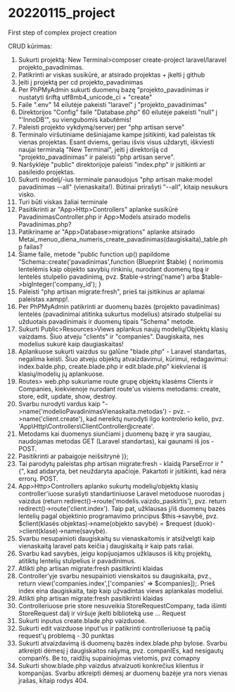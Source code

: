 # 20220115_project
 First step of complex project creation

CRUD kūrimas:
1. Sukurti projektą: New Terminal>composer create-project laravel/laravel projekto_pavadinimas.
2. Patikrinti ar viskas susikūrė, ar atsirado projektas + įkelti į github
3. Įeiti į projektą per cd projekto_pavadinimas
4. Per PhPMyAdmin sukurti duomenų bazę "projekto_pavadinimas ir nustatyti šriftą utf8mb4_unicode_ci + "create"
5. Faile ".env" 14 eilutėje pakeisti "laravel" į "projekto_pavadinimas"
6. Direktorijos "Config" faile "Database.php" 60 eilutėje pakeisti "null" į "'InnoDB'", su viengubomis kabutėmis!
7. Paleisti projekto vykdymą/serverį per "php artisan serve"
8. Terminalo viršutiniame dešiniajame kampe įsitikinti, kad paleistas tik vienas projektas. Esant dviems, geriau išvis visus uždaryti, iškviesti naujai terminalą "New Terminal", įeiti į direktoriją cd "projekto_pavadinimas" ir paleisti "php artisan serve".
9. Naršyklėje "public" direktorijoje paleisti "index.php" ir įsitikinti ar pasileido projektas.
10. Sukurti modelį/-ius terminale panaudojus "php artisan make:model pavadinimas --all" (vienaskaita!). Būtinai prirašyti "--all", kitaip nesukurs visko.
11. Turi būti viskas žaliai terminale
12. Pasitikrinti ar "App>Http>Controllers" aplanke susikūrė PavadinimasController.php ir App>Models atsirado modelis Pavadinimas.php?
13. Patikriname ar "App>Database>migrations" aplanke atsirado Metai_menuo_diena_numeris_create_pavadinimas(daugiskaita)_table.php failas?
14. Šiame faile, metode "public function up() papildome "Schema::create('pavadinimas',function (Blueprint $table) {
norimomis lentelėmis kaip objekto savybių rinkiniu, nurodant duomenų tipą ir lentelės stulpelio pavadinimą, pvz. $table->string('name') arba $table->bigInteger('company_id');
}
15. Paleisti "php artisan migrate:fresh", prieš tai įsitikinus ar aplamai paleistas xampp!.
16. Per PhPMyAdmin patikrinti ar duomenų bazės (projekto pavadinimas) lentelės (pavadinimai atitinka sukurtus modelius) atsirado stulpeliai su užduotais pavadinimais ir duomenų tipais "Schema" metode.
17. Sukurti Public>Resources>Views aplankus naujų modelių/Objektų klasių vaizdams. Šiuo atveju "clients" ir "companies". Daugiskaita, nes modelius sukurė kaip daugiaskaitas!
18. Aplankuose sukurti vaizdus su galūne "blade.php" - Laravel standartas, negalima keisti. Šiuo atveju objektų atvaizdavimui, kūrimui, redagavimui: index.balde.php, create.blade.php ir edit.blade.php" kiekvienai iš klasių/modelių jų aplankuose.
19. Routes> web.php sukuriame route grupę objektų klasėms Clients ir Companies, kiekvienoje nurodant route'us visiems metodams: create, store, edit, update, show, destroy.
20. Svarbu nurodyti vardus kaip "->name('modelioPavadinimasVienaskaita.metodas') - pvz. ->name('client.create'), kad nereiktų nurodyti ilgo kontrolerio kelio, pvz. 'App\Http\Controllers\ClientController@create'.
21. Metodams kai duomenys siunčiami į duomenų bazę ir yra saugiau, naudojamas metodas GET (Laravel standartas), kai gaunami iš jos - POST.
22. Pasitikrinti ar pabaigoje neišsitrynė )};
23. Tai parodytų paleistas php artisan migrate:fresh - klaidą ParseError ir "{", kad atidaryta, bet neuždaryta apačioje. Pakartoti ir įsitikinti, kad nėra errorų.
 POST.
24. App>Http>Controllers aplanko sukurtų modelių/objektų klasių controller'iuose surašyti standartiniuose Laravel metoduose nuorodas į vaizdus (return redirect()->route('modelis.vaizdo_paskirtis'), pvz.  return redirect()->route('client.index'). Taip pat, užklausas į/iš duomenų bazės lentelių pagal objektinio programavimo principus $this->savybė, pvz. $client(klasės objektas)->name(objekto savybė) = $request (duok)->client(klasė)->name(savybė).
25. Svarbu nesupainioti daugiskaitų su vienaskaitomis ir atsižvelgti kaip vienaskaitą laravel pats keičia į daugiskaitą ir kaip pats rašai.
26. Svarbu kad savybės, jeigu kopijuojamos užklausos iš kitų projektų, atitiktų lentelių stulpelius ir pavadinimus.
27. Atlikti php artisan migrate:fresh pasitikrinti klaidas
28. Controller'yje svarbu nesupainioti vienskaitos su daugiskaita, pvz., return view('companies.index',['companies' => $companies]);. Prieš index eina daugiskaita, taip kaip užvadintas views aplankalas modeliui. 
29. Atlikti php artisan migrate:fresh pasitikrinti klaidas
30. Controlleriuose prie store nesuveikia StoreRequestCompany, tada išimti StoreRequest dalį ir viršuje įkelti biblioteką use ... Request
31. Sukurti inputus create.blade.php vaizduose.
32. Sukurti edit vaizduose input'us ir patikrinti controlleriuose tą pačią request'ų problemą - 30 punktas
33. Sukurti atvaizdavimą iš duomenų bazės index.blade.php bylose. Svarbu atkreipti dėmesį į daugiskaitos rašymą, pvz. companIEs, kad nesigautų companYs. Be to, raidžių supainiojimas vietomis, pvz comapny
34. Sukurti show.blade.php vaizdus atvaizuoti konkrečius klientus ir kompanijas. Svarbu atkreipti dėmesį ar duomenų bazėje yra nors vienas įrašas, kitaip rodys 404.





